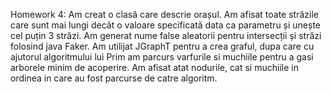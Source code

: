 Homework 4:
Am creat o clasă care descrie orașul.
Am afisat toate străzile care sunt mai lungi decât o valoare specificată data ca parametru și unește cel puțin 3 străzi.
Am generat nume false aleatorii pentru intersecții și străzi folosind java Faker.
Am utilijat JGraphT pentru a crea graful, dupa care cu ajutorul algoritmului lui Prim am parcurs varfurile si muchiile pentru a gasi arborele minim de acoperire. Am afisat atat nodurile, cat si muchiile in ordinea in care au fost parcurse de catre algoritm.